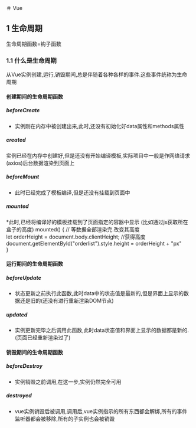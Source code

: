 ＃ Vue
## 1 生命周期 
生命周期函数=钩子函数   
### 1.1 什么是生命周期
从Vue实例创建,运行,销毁期间,总是伴随着各种各样的事件.这些事件统称为生命周期  
#### 创建期间的生命周期函数 
##### beforeCreate
* 实例刚在内存中被创建出来,此时,还没有初始化好data属性和methods属性
##### created   
实例已经在内存中创建好,但是还没有开始编译模板,实际项目中一般是作网络请求(axios)后台数据渲染到页面上 
##### beforeMount 
* 此时已经完成了模板编译,但是还没有挂载到页面中
##### mounted  
*此时,已经将编译好的模板挂载到了页面指定的容器中显示 (比如通过js获取所在盒子的高度)
    mounted() {
       // 等数据全部渲染完.改变其高度  
       let orderHeight = document.body.clientHeight; //获得高度  
    document.getElementById("orderlist").style.height = orderHeight + "px"  
  }
#### 运行期间的生命周期函数
##### beforeUpdate
* 状态更新之前执行此函数,此时data中的状态值是最新的,但是界面上显示的数据还是旧的(还没有进行重新渲染DOM节点) 
##### updated
* 实例更新完毕之后调用此函数,此时data状态值和界面上显示的数据都是新的.(页面已经重新渲染过了)
#### 销毁期间的生命周期函数 
##### beforeDestroy
* 实例销毁之前调用,在这一步,实例仍然完全可用
##### destroyed  
* vue实例销毁后被调用,调用后,vue实例指示的所有东西都会解绑,所有的事件监听器都会被移除,所有的子实例也会被销毁


